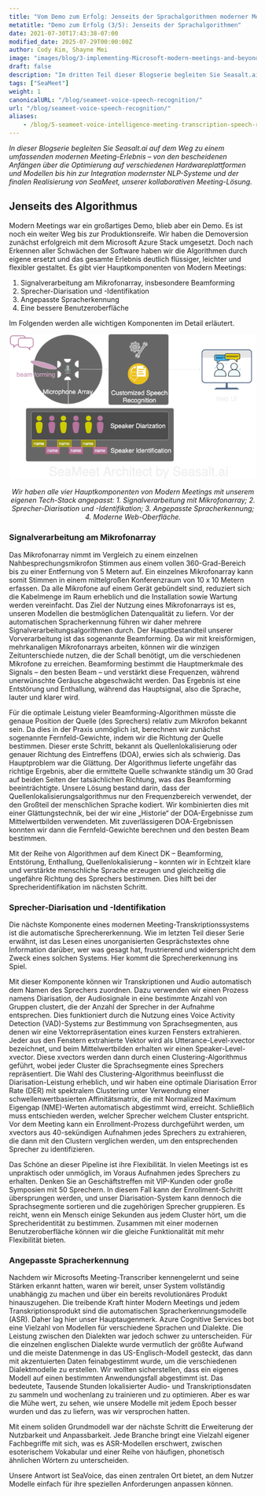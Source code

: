 ```yaml
---
title: "Vom Demo zum Erfolg: Jenseits der Sprachalgorithmen moderner Meetings (3/5)"
metatitle: "Demo zum Erfolg (3/5): Jenseits der Sprachalgorithmen"
date: 2021-07-30T17:43:38-07:00
modified_date: 2025-07-29T00:00:00Z
author: Cody Kim, Shayne Mei
image: "images/blog/3-implementing-Microsoft-modern-meetings-and-beyond/SeaMeet animation.gif"
draft: false
description: "Im dritten Teil dieser Blogserie begleiten Sie Seasalt.ai auf dem Weg zur Entwicklung von SeaMeet, unserer modernen Lösung für kollaborative Meetings."
tags: ["SeaMeet"]
weight: 1  
canonicalURL: "/blog/seameet-voice-speech-recognition/"
url: "/blog/seameet-voice-speech-recognition/"
aliases:
    - /blog/5-seameet-voice-intelligence-meeting-transcription-speech-recognition-algorithm-of-modern-meeting/
---
```


*In dieser Blogserie begleiten Sie Seasalt.ai auf dem Weg zu einem umfassenden modernen Meeting-Erlebnis – von den bescheidenen Anfängen über die Optimierung auf verschiedenen Hardwareplattformen und Modellen bis hin zur Integration modernster NLP-Systeme und der finalen Realisierung von SeaMeet, unserer kollaborativen Meeting-Lösung.*

## Jenseits des Algorithmus
Modern Meetings war ein großartiges Demo, blieb aber ein Demo. Es ist noch ein weiter Weg bis zur Produktionsreife. Wir haben die Demoversion zunächst erfolgreich mit dem Microsoft Azure Stack umgesetzt. Doch nach Erkennen aller Schwächen der Software haben wir die Algorithmen durch eigene ersetzt und das gesamte Erlebnis deutlich flüssiger, leichter und flexibler gestaltet.
Es gibt vier Hauptkomponenten von Modern Meetings:

1. Signalverarbeitung am Mikrofonarray, insbesondere Beamforming
2. Sprecher-Diarisation und -Identifikation
3. Angepasste Spracherkennung
4. Eine bessere Benutzeroberfläche

Im Folgenden werden alle wichtigen Komponenten im Detail erläutert.

<center>
<img src="/images/blog/5-seameet-voice-intelligence-meeting-transcription-speech-recognition-algorithm-of-modern-meeting/tech-stack.png" alt="SeaMeet architect with 4 major components"/>

*Wir haben alle vier Hauptkomponenten von Modern Meetings mit unserem eigenen Tech-Stack angepasst: 1. Signalverarbeitung mit Mikrofonarray; 2. Sprecher-Diarisation und -Identifikation; 3. Angepasste Spracherkennung; 4. Moderne Web-Oberfläche.*
</center>

### Signalverarbeitung am Mikrofonarray
Das Mikrofonarray nimmt im Vergleich zu einem einzelnen Nahbesprechungsmikrofon Stimmen aus einem vollen 360-Grad-Bereich bis zu einer Entfernung von 5 Metern auf. Ein einzelnes Mikrofonarray kann somit Stimmen in einem mittelgroßen Konferenzraum von 10 x 10 Metern erfassen. Da alle Mikrofone auf einem Gerät gebündelt sind, reduziert sich die Kabelmenge im Raum erheblich und die Installation sowie Wartung werden vereinfacht.
Das Ziel der Nutzung eines Mikrofonarrays ist es, unseren Modellen die bestmöglichen Datenqualität zu liefern. Vor der automatischen Spracherkennung führen wir daher mehrere Signalverarbeitungsalgorithmen durch. Der Hauptbestandteil unserer Vorverarbeitung ist das sogenannte Beamforming. Da wir mit kreisförmigen, mehrkanaligen Mikrofonarrays arbeiten, können wir die winzigen Zeitunterschiede nutzen, die der Schall benötigt, um die verschiedenen Mikrofone zu erreichen. Beamforming bestimmt die Hauptmerkmale des Signals – den besten Beam – und verstärkt diese Frequenzen, während unerwünschte Geräusche abgeschwächt werden. Das Ergebnis ist eine Entstörung und Enthallung, während das Hauptsignal, also die Sprache, lauter und klarer wird.

Für die optimale Leistung vieler Beamforming-Algorithmen müsste die genaue Position der Quelle (des Sprechers) relativ zum Mikrofon bekannt sein. Da dies in der Praxis unmöglich ist, berechnen wir zunächst sogenannte Fernfeld-Gewichte, indem wir die Richtung der Quelle bestimmen. Dieser erste Schritt, bekannt als Quellenlokalisierung oder genauer Richtung des Eintreffens (DOA), erwies sich als schwierig. Das Hauptproblem war die Glättung. Der Algorithmus lieferte ungefähr das richtige Ergebnis, aber die ermittelte Quelle schwankte ständig um 30 Grad auf beiden Seiten der tatsächlichen Richtung, was das Beamforming beeinträchtigte. Unsere Lösung bestand darin, dass der Quellenlokalisierungsalgorithmus nur den Frequenzbereich verwendet, der den Großteil der menschlichen Sprache kodiert. Wir kombinierten dies mit einer Glättungstechnik, bei der wir eine „Historie“ der DOA-Ergebnisse zum Mittelwertbilden verwendeten. Mit zuverlässigeren DOA-Ergebnissen konnten wir dann die Fernfeld-Gewichte berechnen und den besten Beam bestimmen.

Mit der Reihe von Algorithmen auf dem Kinect DK – Beamforming, Entstörung, Enthallung, Quellenlokalisierung – konnten wir in Echtzeit klare und verstärkte menschliche Sprache erzeugen und gleichzeitig die ungefähre Richtung des Sprechers bestimmen. Dies hilft bei der Sprecheridentifikation im nächsten Schritt.

### Sprecher-Diarisation und -Identifikation

Die nächste Komponente eines modernen Meeting-Transkriptionssystems ist die automatische Sprechererkennung. Wie im letzten Teil dieser Serie erwähnt, ist das Lesen eines unorganisierten Gesprächstextes ohne Information darüber, wer was gesagt hat, frustrierend und widerspricht dem Zweck eines solchen Systems. Hier kommt die Sprechererkennung ins Spiel.

Mit dieser Komponente können wir Transkriptionen und Audio automatisch dem Namen des Sprechers zuordnen. Dazu verwenden wir einen Prozess namens Diarisation, der Audiosignale in eine bestimmte Anzahl von Gruppen clustert, die der Anzahl der Sprecher in der Aufnahme entsprechen. Dies funktioniert durch die Nutzung eines Voice Activity Detection (VAD)-Systems zur Bestimmung von Sprachsegmenten, aus denen wir eine Vektorrepräsentation eines kurzen Fensters extrahieren. Jeder aus den Fenstern extrahierte Vektor wird als Utterance-Level-xvector bezeichnet, und beim Mittelwertbilden erhalten wir einen Speaker-Level-xvector. Diese xvectors werden dann durch einen Clustering-Algorithmus geführt, wobei jeder Cluster die Sprachsegmente eines Sprechers repräsentiert. Die Wahl des Clustering-Algorithmus beeinflusst die Diarisation-Leistung erheblich, und wir haben eine optimale Diarisation Error Rate (DER) mit spektralem Clustering unter Verwendung einer schwellenwertbasierten Affinitätsmatrix, die mit Normalized Maximum Eigengap (NME)-Werten automatisch abgestimmt wird, erreicht. Schließlich muss entschieden werden, welcher Sprecher welchem Cluster entspricht. Vor dem Meeting kann ein Enrollment-Prozess durchgeführt werden, um xvectors aus 40-sekündigen Aufnahmen jedes Sprechers zu extrahieren, die dann mit den Clustern verglichen werden, um den entsprechenden Sprecher zu identifizieren.

Das Schöne an dieser Pipeline ist ihre Flexibilität. In vielen Meetings ist es unpraktisch oder unmöglich, im Voraus Aufnahmen jedes Sprechers zu erhalten. Denken Sie an Geschäftstreffen mit VIP-Kunden oder große Symposien mit 50 Sprechern. In diesem Fall kann der Enrollment-Schritt übersprungen werden, und unser Diarisation-System kann dennoch die Sprachsegmente sortieren und die zugehörigen Sprecher gruppieren. Es reicht, wenn ein Mensch einige Sekunden aus jedem Cluster hört, um die Sprecheridentität zu bestimmen. Zusammen mit einer modernen Benutzeroberfläche können wir die gleiche Funktionalität mit mehr Flexibilität bieten.

### Angepasste Spracherkennung

Nachdem wir Microsofts Meeting-Transcriber kennengelernt und seine Stärken erkannt hatten, waren wir bereit, unser System vollständig unabhängig zu machen und über ein bereits revolutionäres Produkt hinauszugehen. Die treibende Kraft hinter Modern Meetings und jedem Transkriptionsprodukt sind die automatischen Spracherkennungsmodelle (ASR). Daher lag hier unser Hauptaugenmerk.
Azure Cognitive Services bot eine Vielzahl von Modellen für verschiedene Sprachen und Dialekte. Die Leistung zwischen den Dialekten war jedoch schwer zu unterscheiden. Für die einzelnen englischen Dialekte wurde vermutlich der größte Aufwand und die meiste Datenmenge in das US-Englisch-Modell gesteckt, das dann mit akzentuierten Daten feinabgestimmt wurde, um die verschiedenen Dialektmodelle zu erstellen. Wir wollten sicherstellen, dass ein eigenes Modell auf einen bestimmten Anwendungsfall abgestimmt ist. Das bedeutete, Tausende Stunden lokalisierter Audio- und Transkriptionsdaten zu sammeln und wochenlang zu trainieren und zu optimieren. Aber es war die Mühe wert, zu sehen, wie unsere Modelle mit jedem Epoch besser wurden und das zu liefern, was wir versprochen hatten.

Mit einem soliden Grundmodell war der nächste Schritt die Erweiterung der Nutzbarkeit und Anpassbarkeit. Jede Branche bringt eine Vielzahl eigener Fachbegriffe mit sich, was es ASR-Modellen erschwert, zwischen esoterischem Vokabular und einer Reihe von häufigen, phonetisch ähnlichen Wörtern zu unterscheiden.

Unsere Antwort ist SeaVoice, das einen zentralen Ort bietet, an dem Nutzer Modelle einfach für ihre speziellen Anforderungen anpassen können.
